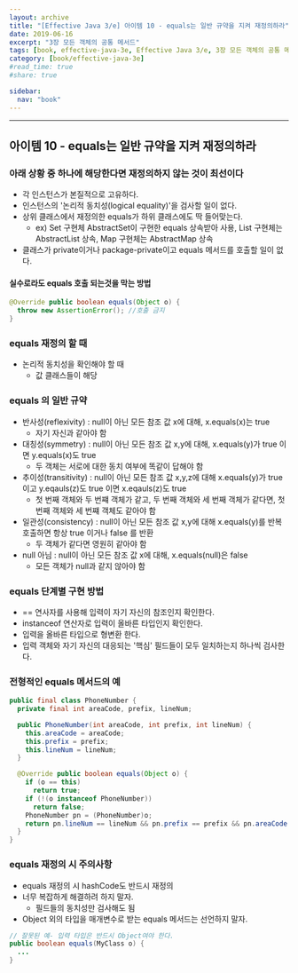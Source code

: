 ```yaml
---
layout: archive
title: "[Effective Java 3/e] 아이템 10 - equals는 일반 규약을 지켜 재정의하라"
date: 2019-06-16
excerpt: "3장 모든 객체의 공통 메서드"
tags: [book, effective-java-3e, Effective Java 3/e, 3장 모든 객체의 공통 메서드]
category: [book/effective-java-3e]
#read_time: true
#share: true

sidebar:
  nav: "book"
---
```


* * *

## 아이템 10 - equals는 일반 규약을 지켜 재정의하라

### 아래 상황 중 하나에 해당한다면 재정의하지 않는 것이 최선이다

* 각 인스턴스가 본질적으로 고유하다.
* 인스턴스의 '논리적 동치성(logical equality)'을 검사할 일이 없다.
* 상위 클래스에서 재정의한 equals가 하위 클래스에도 딱 들어맞는다.
  * ex) Set 구현체 AbstractSet이 구현한 equals 상속받아 사용, List 구현체는 AbstractList 상속, Map 구현체는 AbstractMap 상속
* 클래스가 private이거나 package-private이고 equals 메서드를 호출할 일이 없다.

#### 실수로라도 equals 호출 되는것을 막는 방법

```java
@Override public boolean equals(Object o) {
  throw new AssertionError(); //호출 금지
}
```

### equals 재정의 할 때

* 논리적 동치성을 확인해야 할 때
  * 값 클래스들이 해당

### equals 의 일반 규약

* 반사성(reflexivity) : null이 아닌 모든 참조 값 x에 대해, x.equals(x)는 true
  * 자기 자신과 같아야 함
* 대칭성(symmetry) : null이 아닌 모든 참조 값 x,y에 대해, x.equals(y)가 true 이면 y.equals(x)도 true
  * 두 객체는 서로에 대한 동치 여부에 똑같이 답해야 함
* 추이성(transitivity) : null이 아닌 모든 참조 값 x,y,z에 대해 x.equals(y)가 true 이고 y.eqauls(z)도 true 이면 x.eqauls(z)도 true
  * 첫 번째 객체와 두 번쨰 객체가 같고, 두 번째 객체와 세 번째 객체가 같다면, 첫 번째 객체와 세 번쨰 객체도 같아야 함
* 일관성(consistency) : null이 아닌 모든 참조 값 x,y에 대해 x.equals(y)를 반복 호출하면 항상 true 이거나 false 를 반환
  * 두 객체가 같다면 영원히 같아야 함
* null 아님 : null이 아닌 모든 참조 값 x에 대해, x.equals(null)은 false
  * 모든 객체가 null과 같지 않아야 함

### equals 단계별 구현 방법

* == 연사자를 사용해 입력이 자기 자신의 참조인지 확인한다.
* instanceof 연산자로 입력이 올바른 타입인지 확인한다.
* 입력을 올바른 타입으로 형변환 한다.
* 입력 객체와 자기 자신의 대응되는 '핵심' 필드들이 모두 일치하는지 하나씩 검사한다.

### 전형적인 equals 메서드의 예

```java
public final class PhoneNumber {
  private final int areaCode, prefix, lineNum;

  public PhoneNumber(int areaCode, int prefix, int lineNum) {
    this.areaCode = areaCode;
    this.prefix = prefix;
    this.lineNum = lineNum;
  }

  @Override public boolean equals(Object o) {
    if (o == this)
      return true;
    if (!(o instanceof PhoneNumber))
      return false;
    PhoneNumber pn = (PhoneNumber)o;
    return pn.lineNum == lineNum && pn.prefix == prefix && pn.areaCode == areaCode;
  }
}
```

### equals 재정의 시 주의사항

* equals 재정의 시 hashCode도 반드시 재정의
* 너무 복잡하게 해결하려 하지 말자.
  * 필드들의 동치성만 검사해도 됨
* Object 외의 타입을 매개변수로 받는 equals 메서드는 선언하지 말자.

```java
// 잘못된 예- 입력 타입은 반드시 Object여야 한다.
public boolean equals(MyClass o) {
  ...
}
```

